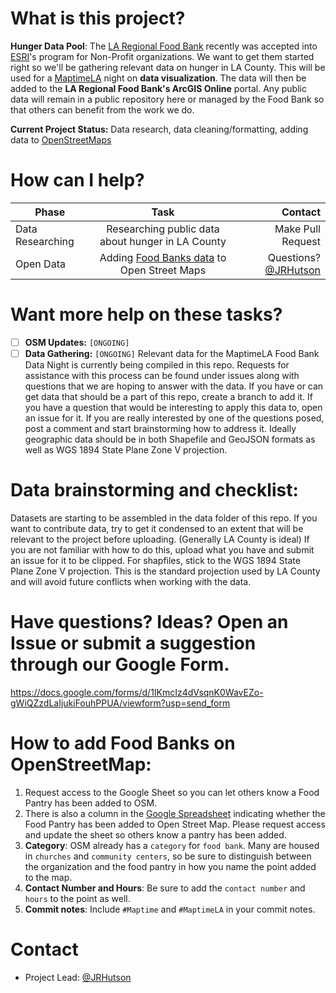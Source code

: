 
# What is this project?

**Hunger Data Pool**: The [LA Regional Food Bank](https://www.lafoodbank.org/) recently was accepted into [ESRI](http://www.esri.com/)'s program for Non-Profit organizations. We want to get them started right so we'll be gathering relevant data on hunger in LA County. This will be used for a [MaptimeLA](http://maptimela.github.io) night on **data visualization**. The data will then be added to the **LA Regional Food Bank's ArcGIS Online** portal. Any public data will remain in a public repository here or managed by the Food Bank so that others can benefit from the work we do.
 
**Current Project Status:** Data research, data cleaning/formatting, adding data to [OpenStreetMaps](http://www.openstreetmap.org/)


# How can I help?

| Phase        | Task           | Contact  |
| ------------- |:-------------:| -----:|
| Data Researching     | Researching public data about hunger in LA County      |   Make Pull Request |
| Open Data | Adding [Food Banks data](https://docs.google.com/spreadsheets/d/1gfOMO2hE7KMb1lE7e9YKVpDVm0taH_0C9uIxy3KfZkM/edit#gid=0) to Open Street Maps |  Questions?  [@JRHutson](https://github.com/JRHutson) |

# Want more help on these tasks? 

- [ ] **OSM Updates:** `[ONGOING]` 
- [ ] **Data Gathering:** `[ONGOING]` Relevant data for the MaptimeLA Food Bank Data Night is currently being compiled in this repo. Requests for assistance with this process can be found under issues along with questions that we are hoping to answer with the data. If you have or can get data that should be a part of this repo, create a branch to add it. If you have a question that would be interesting to apply this data to, open an issue for it. If you are really interested by one of the questions posed, post a comment and start brainstorming how to address it. Ideally geographic data should be in both Shapefile and GeoJSON formats as well as WGS 1894 State Plane Zone V projection.

# Data brainstorming and checklist:
Datasets are starting to be assembled in the data folder of this repo. If you want to contribute data, try to get it condensed to an extent that will be relevant to the project before uploading. (Generally LA County is ideal) If you are not familiar with how to do this, upload what you have and submit an issue for it to be clipped. For shapfiles, stick to the WGS 1894 State Plane Zone V projection. This is the standard projection used by LA County and will avoid future conflicts when working with the data. 

# Have questions? Ideas? Open an Issue or submit a suggestion through our Google Form.
https://docs.google.com/forms/d/1IKmcIz4dVsqnK0WavEZo-gWiQZzdLaIjukiFouhPPUA/viewform?usp=send_form

# How to add Food Banks on OpenStreetMap:
1. Request access to the Google Sheet so you can let others know a Food Pantry has been added to OSM.
2. There is also a column in the [Google Spreadsheet](https://docs.google.com/spreadsheets/d/1gfOMO2hE7KMb1lE7e9YKVpDVm0taH_0C9uIxy3KfZkM/edit#gid=0) indicating whether the Food Pantry has been added to Open Street Map. Please request access and update the sheet so others know a pantry has been added. 
3. **Category**: OSM already has a `category` for `food bank`. Many are housed in `churches` and `community centers`, so be sure to distinguish between the organization and the food pantry in how you name the point added to the map. 
4. **Contact Number and Hours**: Be sure to add the `contact number` and `hours` to the point as well.
5. **Commit notes**: Include `#Maptime` and `#MaptimeLA` in your commit notes. 


# Contact 
- Project Lead: [@JRHutson](https://github.com/JRHutson)

